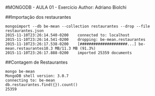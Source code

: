#MONGODB - AULA 01 - Exercício
Author: Adriano Biolchi

##Importação dos restaurantes

```
mongoimport --db be-mean --collection restaurantes --drop --file restaurantes.json
2015-11-10T23:26:14.540-0200	connected to: localhost
2015-11-10T23:26:14.541-0200	dropping: be-mean.restaurantes
2015-11-10T23:26:17.538-0200	[#####################...] be-mean.restaurantes10.3 MB/11.3 MB (91.3%)
2015-11-10T23:26:17.888-0200	imported 25359 documents
```

##Contagem de Restaurantes

```
mongo be-mean
MongoDB shell version: 3.0.7
connecting to: be-mean
db.restaurantes.find({}).count()
25359
```
